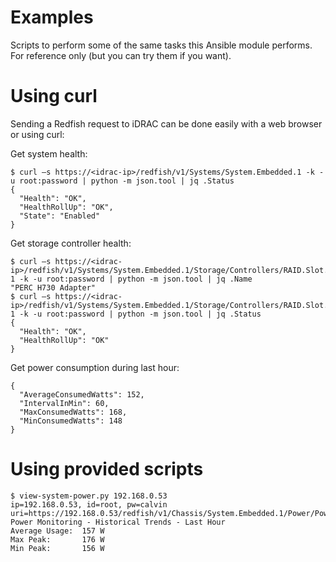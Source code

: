 # Examples

Scripts to perform some of the same tasks this Ansible module performs. For reference only (but you can try them if you want).

# Using curl

Sending a Redfish request to iDRAC can be done easily with a web browser or using curl:

Get system health:

```
$ curl –s https://<idrac-ip>/redfish/v1/Systems/System.Embedded.1 -k -u root:password | python -m json.tool | jq .Status
{
  "Health": "OK",
  "HealthRollUp": "OK",
  "State": "Enabled"
}
```

Get storage controller health:
 
```
$ curl –s https://<idrac-ip>/redfish/v1/Systems/System.Embedded.1/Storage/Controllers/RAID.Slot.8-1 -k -u root:password | python -m json.tool | jq .Name
"PERC H730 Adapter"
$ curl –s https://<idrac-ip>/redfish/v1/Systems/System.Embedded.1/Storage/Controllers/RAID.Slot.8-1 -k -u root:password | python -m json.tool | jq .Status
{
  "Health": "OK",
  "HealthRollUp": "OK"
}
```

Get power consumption during last hour:

```$ curl –s https://<idrac-ip>/redfish/v1/Chassis/System.Embedded.1/Power/PowerControl -k -u root:password | python -m json.tool | jq .PowerMetrics
{
  "AverageConsumedWatts": 152,
  "IntervalInMin": 60,
  "MaxConsumedWatts": 168,
  "MinConsumedWatts": 148
}
```

# Using provided scripts

```
$ view-system-power.py 192.168.0.53
ip=192.168.0.53, id=root, pw=calvin
uri=https://192.168.0.53/redfish/v1/Chassis/System.Embedded.1/Power/PowerControl
Power Monitoring - Historical Trends - Last Hour
Average Usage:  157 W
Max Peak:       176 W
Min Peak:       156 W
```


